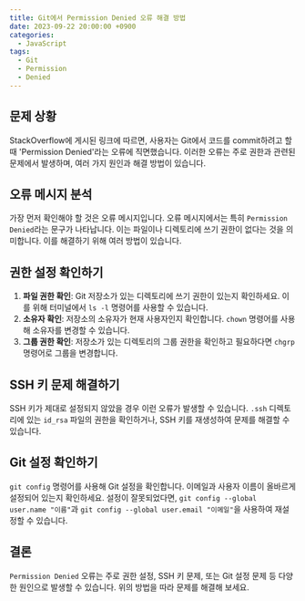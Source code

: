 ```yaml
---
title: Git에서 Permission Denied 오류 해결 방법
date: 2023-09-22 20:00:00 +0900
categories:
  - JavaScript
tags:
  - Git
  - Permission
  - Denied
---
```


## 문제 상황

StackOverflow에 게시된 링크에 따르면, 사용자는 Git에서 코드를 commit하려고 할 때 'Permission Denied'라는 오류에 직면했습니다. 이러한 오류는 주로 권한과 관련된 문제에서 발생하며, 여러 가지 원인과 해결 방법이 있습니다.

## 오류 메시지 분석

가장 먼저 확인해야 할 것은 오류 메시지입니다. 오류 메시지에서는 특히 `Permission Denied`라는 문구가 나타납니다. 이는 파일이나 디렉토리에 쓰기 권한이 없다는 것을 의미합니다. 이를 해결하기 위해 여러 방법이 있습니다.

## 권한 설정 확인하기

1. **파일 권한 확인**: Git 저장소가 있는 디렉토리에 쓰기 권한이 있는지 확인하세요. 이를 위해 터미널에서 `ls -l` 명령어를 사용할 수 있습니다.
2. **소유자 확인**: 저장소의 소유자가 현재 사용자인지 확인합니다. `chown` 명령어를 사용해 소유자를 변경할 수 있습니다.
3. **그룹 권한 확인**: 저장소가 있는 디렉토리의 그룹 권한을 확인하고 필요하다면 `chgrp` 명령어로 그룹을 변경합니다.

## SSH 키 문제 해결하기

SSH 키가 제대로 설정되지 않았을 경우 이런 오류가 발생할 수 있습니다. `.ssh` 디렉토리에 있는 `id_rsa` 파일의 권한을 확인하거나, SSH 키를 재생성하여 문제를 해결할 수 있습니다.

## Git 설정 확인하기

`git config` 명령어를 사용해 Git 설정을 확인합니다. 이메일과 사용자 이름이 올바르게 설정되어 있는지 확인하세요. 설정이 잘못되었다면, `git config --global user.name "이름"`과 `git config --global user.email "이메일"`을 사용하여 재설정할 수 있습니다.

## 결론

`Permission Denied` 오류는 주로 권한 설정, SSH 키 문제, 또는 Git 설정 문제 등 다양한 원인으로 발생할 수 있습니다. 위의 방법을 따라 문제를 해결해 보세요.